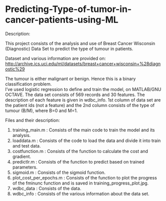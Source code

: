 # Predicting-Type-of-tumor-in-cancer-patients-using-ML

Description:

This project consists of the analysis and use of Breast Cancer Wisconsin (Diagnostic) Data Set to predict the type of tumour in patients.

Dataset and various information are provided on:
http://archive.ics.uci.edu/ml/datasets/breast+cancer+wisconsin+%28diagnostic%29

The tumour is either malignant or benign. Hence this is a binary classification problem.  
I’ve used logistic regression to define and train the model, on MATLAB/GNU OCTAVE.
The data set consists of 569 records and 30 features. The description of each feature is given in wdbc_info.
1st column of data set are the patient ids (not a feature) and the 2nd column consists of the type of tumour (B/M), where B=0 and M=1.

Files and their description:
1.	training_main.m : Consists of the main code to train the model and its analysis.
2.	loaddata.m : Consists of the code to load the data and divide it into train and test data.
3.	costfunction.m : Consists of the function to calculate the cost and gradient.
4.	predictlr.m : Consists of the function to predict based on trained parameters.
5.	sigmoid.m : Consists of the sigmoid function.
6.	plot_cost_per_epochs.m : Consists of the function to plot the progress of the fminunc function and is saved in training_progress_plot.jpg.
7.	wdbc_data : Consists of the data.
8.	wdbc_info : Consists of the various information about the data set.
